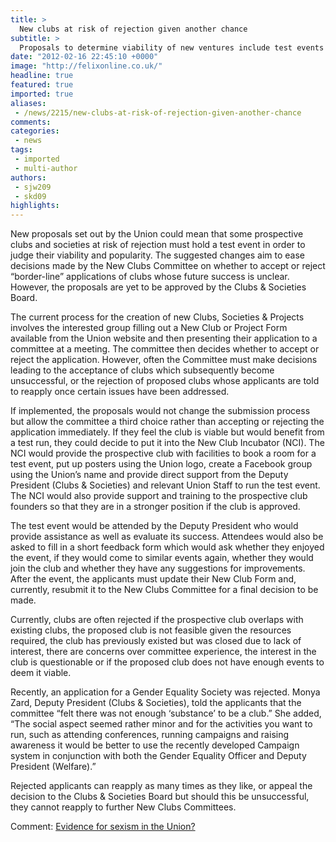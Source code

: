 ```yaml
---
title: >
  New clubs at risk of rejection given another chance
subtitle: >
  Proposals to determine viability of new ventures include test events
date: "2012-02-16 22:45:10 +0000"
image: "http://felixonline.co.uk/"
headline: true
featured: true
imported: true
aliases:
 - /news/2215/new-clubs-at-risk-of-rejection-given-another-chance
comments:
categories:
 - news
tags:
 - imported
 - multi-author
authors:
 - sjw209
 - skd09
highlights:
---
```


New proposals set out by the Union could mean that some prospective clubs and societies at risk of rejection must hold a test event in order to judge their viability and popularity. The suggested changes aim to ease decisions made by the New Clubs Committee on whether to accept or reject “border-line” applications of clubs whose future success is unclear. However, the proposals are yet to be approved by the Clubs & Societies Board.

The current process for the creation of new Clubs, Societies & Projects involves the interested group filling out a New Club or Project Form available from the Union website and then presenting their application to a committee at a meeting. The committee then decides whether to accept or reject the application. However, often the Committee must make decisions leading to the acceptance of clubs which subsequently become unsuccessful, or the rejection of proposed clubs whose applicants are told to reapply once certain issues have been addressed.

If implemented, the proposals would not change the submission process but allow the committee a third choice rather than accepting or rejecting the application immediately. If they feel the club is viable but would benefit from a test run, they could decide to put it into the New Club Incubator (NCI). The NCI would provide the prospective club with facilities to book a room for a test event, put up posters using the Union logo, create a Facebook group using the Union’s name and provide direct support from the Deputy President (Clubs & Societies) and relevant Union Staff to run the test event. The NCI would also provide support and training to the prospective club founders so that they are in a stronger position if the club is approved.

The test event would be attended by the Deputy President who would provide assistance as well as evaluate its success. Attendees would also be asked to fill in a short feedback form which would ask whether they enjoyed the event, if they would come to similar events again, whether they would join the club and whether they have any suggestions for improvements. After the event, the applicants must update their New Club Form and, currently, resubmit it to the New Clubs Committee for a final decision to be made.

Currently, clubs are often rejected if the prospective club overlaps with existing clubs, the proposed club is not feasible given the resources required, the club has previously existed but was closed due to lack of interest, there are concerns over committee experience, the interest in the club is questionable or if the proposed club does not have enough events to deem it viable.

Recently, an application for a Gender Equality Society was rejected. Monya Zard, Deputy President (Clubs & Societies), told the applicants that the committee “felt there was not enough ‘substance’ to be a club.” She added, “The social aspect seemed rather minor and for the activities you want to run, such as attending conferences, running campaigns and raising awareness it would be better to use the recently developed Campaign system in conjunction with both the Gender Equality Officer and Deputy President (Welfare).”

Rejected applicants can reapply as many times as they like, or appeal the decision to the Clubs & Societies Board but should this be unsuccessful, they cannot reapply to further New Clubs Committees.

Comment: [Evidence for sexism in the Union?](http://felixonline.co.uk/comment/2213/evidence-for-sexism-in-the-union/)
